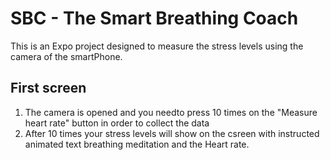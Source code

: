 # SBC - The Smart Breathing Coach

This is an Expo project designed to measure the stress levels using the camera of the smartPhone.

## First screen

1. The camera is opened and you needto press 10 times on the "Measure heart rate" button in order to collect the data
2. After 10 times your stress levels will show on the csreen with instructed animated text breathing meditation and the Heart rate.
